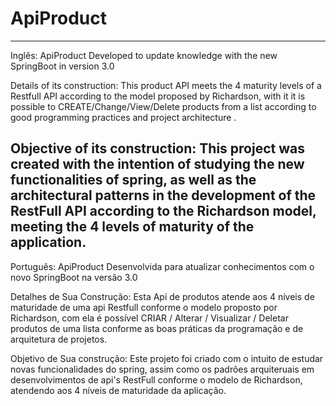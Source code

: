 # ApiProduct
-----------------------------------------------------------------------------------------------------------
Inglês:
ApiProduct Developed to update knowledge with the new SpringBoot in version 3.0

Details of its construction: This product API meets the 4 maturity levels of a Restfull API according to the model proposed by Richardson, with it it is possible to CREATE/Change/View/Delete products from a list according to good programming practices and project architecture .

Objective of its construction: This project was created with the intention of studying the new functionalities of spring, as well as the architectural patterns in the development of the RestFull API according to the Richardson model, meeting the 4 levels of maturity of the application.
-----------------------------------------------------------------------------------------------------------
Português:
ApiProduct Desenvolvida para atualizar conhecimentos com o novo SpringBoot na versão 3.0

Detalhes de Sua Construção: 
Esta Api de produtos atende aos 4 níveis de maturidade de uma api Restfull conforme o modelo proposto por Richardson, com ela é possível CRIAR / Alterar / Visualizar / Deletar 
produtos de uma lista conforme as boas práticas da programação e de arquitetura de projetos.

Objetivo de Sua construção: 
Este projeto foi criado com o intuito de estudar novas funcionalidades do spring, 
assim como os padrões arquiteruais em desenvolvimentos de api's RestFull conforme o modelo de Richardson, atendendo aos 4 níveis de maturidade da aplicação.
